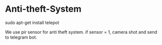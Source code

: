 # Anti-theft-System
sudo apt-get install telepot

We use pir sensor for anti theft system. if sensor = 1, camera shot and send to telegram bot. 